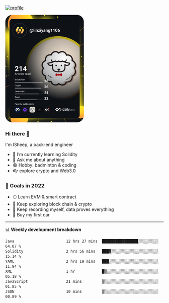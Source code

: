 [![profile](http://img.codelin.xyz/hello-im-isheep.svg)](https://www.calligrapher.ai/)

<a href="https://app.daily.dev/linziyang1106"><img src="/devcard.png" width="250" alt="ISheep's Dev Card"/></a>

### Hi there 🐏

I'm ISheep, a back-end engineer

- 🔭 I’m currently learning Solidity
- 💬 Ask me about anything
- 😄 Hobby: badminton & coding
- 👓 explore crypto and Web3.0

### 🚀 Goals in 2022
+ 🌕 Learn EVM & smart contract
+ 🤔 Keep exploring block chain & crypto
+ 🐏 Keep recording myself, data proves everything
+ 🚗 Buy my first car

-------

📊 **Weekly development breakdown**
<!--START_SECTION:waka-->

```text
Java                       12 hrs 27 mins  ████████████████░░░░░░░░░   64.07 %
Solidity                   2 hrs 56 mins   ███▓░░░░░░░░░░░░░░░░░░░░░   15.14 %
YAML                       2 hrs 19 mins   ███░░░░░░░░░░░░░░░░░░░░░░   11.94 %
XML                        1 hr            █▒░░░░░░░░░░░░░░░░░░░░░░░   05.18 %
JavaScript                 21 mins         ▒░░░░░░░░░░░░░░░░░░░░░░░░   01.85 %
JSON                       10 mins         ▒░░░░░░░░░░░░░░░░░░░░░░░░   00.89 %
```

<!--END_SECTION:waka-->
